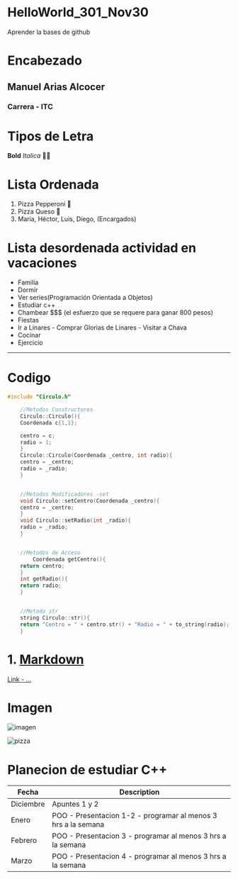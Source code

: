 # HelloWorld_301_Nov30
Aprender la bases de github

# Encabezado
## Manuel Arias Alcocer
### Carrera - ITC

# Tipos de Letra

**Bold**
*Italica*
🌆🎄

# Lista Ordenada
1. Pizza Pepperoni 🍕
2. Pizza Queso 🧀
3. María, Héctor, Luis, Diego, (Encargados)

# Lista desordenada actividad en vacaciones
- Familia
- Dormir
- Ver series(Programación Orientada a Objetos)
- Estudiar c++
- Chambear $$$ (el esfuerzo que se requere para ganar 800 pesos)
- Fiestas
- Ir a Linares - Comprar Glorias de Linares - Visitar a Chava
- Cocinar
- Ejercicio

----------------------------------------------------------------

# Codigo

```c++
#include "Circulo.h"

    //Metodos Constructores
    Circulo::Circulo(){
    Coordenada c{1,1};

    centro = c;
    radio = 1;
    }
    Circulo::Circulo(Coordenada _centro, int radio){
    centro = _centro;
    radio = _radio;
    }


    //Metodos Modificadores -set
    void Circulo::setCentro(Coordenada _centro){
    centro = _centro;
    }
    void Circulo::setRadio(int _radio){
    radio = _radio;
    }


    //Metodos de Acceso
        Coordenada getCentro(){
    return centro;
    }
    int getRadio(){
    return radio;
    }


    //Metodo str
    string Circulo::str(){
    return "Centro = " + centro.str() + "Radio = " + to_string(radio);
    }
```

# 1. [Markdown](https://www.markdownguide.org/cheat-sheet/)
[Link - ...](https://www.markdownguide.org/cheat-sheet/)

# Imagen
![imagen](https://www.gardeningknowhow.com/wp-content/uploads/2020/11/christmas-tree-400x300.jpg)

![pizza](https://cdn2.cocinadelirante.com/1020x600/filters:format(webp):quality(75)/sites/default/files/images/2019/11/como-hacer-pizza-hawaiana.jpg)

# Planecion de estudiar C++

| Fecha | Description |
| ----------- | ----------- |
| Diciembre | Apuntes 1 y 2 |
| Enero | POO - Presentacion 1-2 - programar al menos 3 hrs a la semana  |
| Febrero | POO - Presentacion 3 - programar al menos 3 hrs a la semana  |
| Marzo | POO - Presentacion 4 - programar al menos 3 hrs a la semana  |
